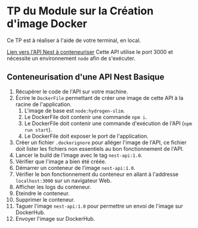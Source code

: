 # TP du Module sur la Création d'image Docker

Ce TP est à réaliser à l'aide de votre terminal, en local.

<a href='https://github.com/Simplon-hdf/Docker-TP-4.0--Nest-API'>Lien vers l'API Nest à conteneuriser</a>
Cette API utilise le port 3000 et nécessite un environnement `node` afin de s'exécuter.

## Conteneurisation d'une API Nest Basique

1. Récupérer le code de l'API sur votre machine.
2. Écrire le `DockerFile` permettant de créer une image de cette API à la racine de l'application.
   1. L'image de base est `node:hydrogen-slim`.
   2. Le DockerFile doit contenir une commande `npm i`.
   3. Le DockerFile doit contenir une commande d'exécution de l'API (`npm run start`).
   4. Le DockerFile doit exposer le port de l'application.
3. Créer un fichier `.dockerignore` pour alléger l'image de l'API, ce fichier doit lister les fichiers non essentiels au bon fonctionnement de l'API.
4. Lancer le build de l'image avec le tag `nest-api:1.0`.
5. Vérifier que l'image a bien été créée.
6. Démarrer un conteneur de l'image `nest-api:1.0`.
7. Vérifier le bon fonctionnement du conteneur en allant à l'addresse `localhost:3000` sur un navigateur Web.
8. Afficher les logs du conteneur.
9. Éteindre le conteneur.
10. Supprimer le conteneur.
11. Taguer l'image `nest-api:1.0` pour permettre un envoi de l'image sur DockerHub.
12. Envoyer l'image sur DockerHub.